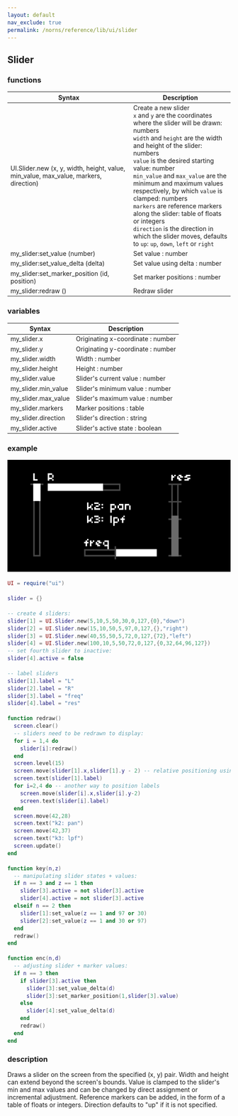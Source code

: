 ```yaml
---
layout: default
nav_exclude: true
permalink: /norns/reference/lib/ui/slider
---
```


## Slider

### functions

| Syntax                                                                               | Description                                                                                                                                                                                                                                                                                                                                                                                                                                                                                                                                       |
| ------------------------------------------------------------------------------------ | ------------------------------------------------------------------------------------------------------------------------------------------------------------------------------------------------------------------------------------------------------------------------------------------------------------------------------------------------------------------------------------------------------------------------------------------------------------------------------------------------------------------------------------------------- |
| UI.Slider.new (x, y, width, height, value, min_value, max_value, markers, direction) | Create a new slider<br>`x` and `y` are the coordinates where the slider will be drawn: numbers <br>`width` and `height` are the width and height of the slider: numbers <br>`value` is the desired starting value: number <br> `min_value` and `max_value` are the minimum and maximum values respectively, by which `value` is clamped: numbers <br> `markers` are reference markers along the slider: table of floats or integers <br>`direction` is the direction in which the slider moves, defaults to `up`: `up`, `down`, `left` or `right` |
| my_slider:set_value (number)                                                         | Set value : number                                                                                                                                                                                                                                                                                                                                                                                                                                                                                                                                |
| my_slider:set_value_delta (delta)                                                    | Set value using delta : number                                                                                                                                                                                                                                                                                                                                                                                                                                                                                                                    |
| my_slider:set_marker_position (id, position)                                         | Set marker positions : number                                                                                                                                                                                                                                                                                                                                                                                                                                                                                                                     |
| my_slider:redraw ()                                                                  | Redraw slider                                                                                                                                                                                                                                                                                                                                                                                                                                                                                                                                     |

### variables

| Syntax              | Description                       |
| ------------------- | --------------------------------- |
| my_slider.x         | Originating x-coordinate : number |
| my_slider.y         | Originating y-coordinate : number |
| my_slider.width     | Width : number                    |
| my_slider.height    | Height : number                   |
| my_slider.value     | Slider's current value : number   |
| my_slider.min_value | Slider's minimum value : number   |
| my_slider.max_value | Slider's maximum value : number   |
| my_slider.markers   | Marker positions : table          |
| my_slider.direction | Slider's direction : string       |
| my_slider.active    | Slider's active state : boolean   |

### example

![](../../../image/reference-images/sliderexample.gif)

```lua
UI = require("ui")

slider = {}

-- create 4 sliders:
slider[1] = UI.Slider.new(5,10,5,50,30,0,127,{0},"down")
slider[2] = UI.Slider.new(15,10,50,5,97,0,127,{},"right")
slider[3] = UI.Slider.new(40,55,50,5,72,0,127,{72},"left")
slider[4] = UI.Slider.new(100,10,5,50,72,0,127,{0,32,64,96,127})
-- set fourth slider to inactive:
slider[4].active = false

-- label sliders
slider[1].label = "L"
slider[2].label = "R"
slider[3].label = "freq"
slider[4].label = "res"

function redraw()
  screen.clear()
  -- sliders need to be redrawn to display:
  for i = 1,4 do
    slider[i]:redraw()
  end
  screen.level(15)
  screen.move(slider[1].x,slider[1].y - 2) -- relative positioning using the originating x and y coordinates
  screen.text(slider[1].label)
  for i=2,4 do -- another way to position labels
    screen.move(slider[i].x,slider[i].y-2)
    screen.text(slider[i].label)
  end
  screen.move(42,28)
  screen.text("k2: pan")
  screen.move(42,37)
  screen.text("k3: lpf")
  screen.update()
end

function key(n,z)
  -- manipulating slider states + values:
  if n == 3 and z == 1 then
    slider[3].active = not slider[3].active
    slider[4].active = not slider[3].active
  elseif n == 2 then
    slider[1]:set_value(z == 1 and 97 or 30)
    slider[2]:set_value(z == 1 and 30 or 97)
  end
  redraw()
end

function enc(n,d)
  -- adjusting slider + marker values:
  if n == 3 then
    if slider[3].active then
      slider[3]:set_value_delta(d)
      slider[3]:set_marker_position(1,slider[3].value)
    else
      slider[4]:set_value_delta(d)
    end
    redraw()
  end
end
```

### description

Draws a slider on the screen from the specified (x, y) pair. Width and height can extend beyond the screen's bounds. Value is clamped to the slider's min and max values and can be changed by direct assignment or incremental adjustment. Reference markers can be added, in the form of a table of floats or integers. Direction defaults to "up" if it is not specified.

